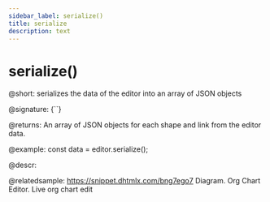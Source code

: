 ```yaml
---
sidebar_label: serialize()
title: serialize
description: text
---
```


# serialize()

@short: serializes the data of the editor into an array of JSON objects

@signature: {``}

@returns:
An array of JSON objects for each shape and link from the editor data.

@example:
const data = editor.serialize();

@descr:

@relatedsample:
https://snippet.dhtmlx.com/bng7ego7 Diagram. Org Chart Editor. Live org chart edit